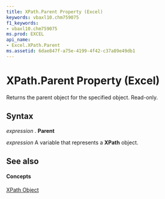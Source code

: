 ```yaml
---
title: XPath.Parent Property (Excel)
keywords: vbaxl10.chm759075
f1_keywords:
- vbaxl10.chm759075
ms.prod: EXCEL
api_name:
- Excel.XPath.Parent
ms.assetid: 6dae847f-a75e-4199-4f42-c37a89e49db1
---
```



# XPath.Parent Property (Excel)

Returns the parent object for the specified object. Read-only.


## Syntax

 _expression_ . **Parent**

 _expression_ A variable that represents a **XPath** object.


## See also


#### Concepts


[XPath Object](xpath-object-excel.md)

